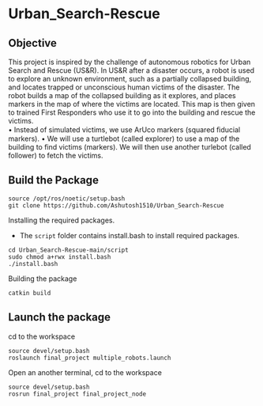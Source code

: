 # Urban_Search-Rescue

## Objective

This project is inspired by the challenge of autonomous robotics for Urban Search and Rescue (US&R). In US&R after a disaster occurs, a robot is used to explore an unknown environment, such as a partially collapsed building, and locates trapped or unconscious human victims of the disaster. The robot builds a map of the collapsed building as it explores, and places markers in the map of where the victims are located. This map is then given to trained First Responders who use it to go into the building and rescue the victims.  
• Instead of simulated victims, we use ArUco markers (squared ﬁducial markers).
• We will use a turtlebot (called explorer) to use a map of the building to find victims
(markers). We will then use another turlebot (called follower) to fetch the victims.

## Build the Package

```
source /opt/ros/noetic/setup.bash
git clone https://github.com/Ashutosh1510/Urban_Search-Rescue
```
Installing the required packages.
- The `script` folder contains install.bash to install required packages.

```
cd Urban_Search-Rescue-main/script
sudo chmod a+rwx install.bash
./install.bash
```
Building the package

```
catkin build
```

## Launch the package

cd to the workspace

```
source devel/setup.bash
roslaunch final_project multiple_robots.launch
```

Open an another terminal, cd to the workspace

```
source devel/setup.bash
rosrun final_project final_project_node
```


